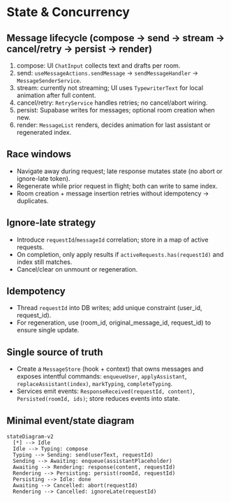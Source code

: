# State & Concurrency

## Message lifecycle (compose → send → stream → cancel/retry → persist → render)
1. compose: UI `ChatInput` collects text and drafts per room.
2. send: `useMessageActions.sendMessage` → `sendMessageHandler` → `MessageSenderService`.
3. stream: currently not streaming; UI uses `TypewriterText` for local animation after full content.
4. cancel/retry: `RetryService` handles retries; no cancel/abort wiring.
5. persist: Supabase writes for messages; optional room creation when new.
6. render: `MessageList` renders, decides animation for last assistant or regenerated index.

## Race windows
- Navigate away during request; late response mutates state (no abort or ignore-late token).
- Regenerate while prior request in flight; both can write to same index.
- Room creation + message insertion retries without idempotency → duplicates.

## Ignore-late strategy
- Introduce `requestId`/`messageId` correlation; store in a map of active requests.
- On completion, only apply results if `activeRequests.has(requestId)` and index still matches.
- Cancel/clear on unmount or regeneration.

## Idempotency
- Thread `requestId` into DB writes; add unique constraint (user_id, request_id).
- For regeneration, use (room_id, original_message_id, request_id) to ensure single update.

## Single source of truth
- Create a `MessageStore` (hook + context) that owns messages and exposes intentful commands: `enqueueUser`, `applyAssistant`, `replaceAssistant(index)`, `markTyping`, `completeTyping`.
- Services emit events: `ResponseReceived(requestId, content)`, `Persisted(roomId, ids)`; store reduces events into state.

## Minimal event/state diagram
```mermaid
stateDiagram-v2
  [*] --> Idle
  Idle --> Typing: compose
  Typing --> Sending: send(userText, requestId)
  Sending --> Awaiting: enqueue(assistantPlaceholder)
  Awaiting --> Rendering: response(content, requestId)
  Rendering --> Persisting: persist(roomId, requestId)
  Persisting --> Idle: done
  Awaiting --> Cancelled: abort(requestId)
  Rendering --> Cancelled: ignoreLate(requestId)
```
